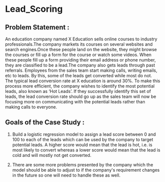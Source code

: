 # Lead_Scoring

## Problem Statement :
An education company named X Education sells online courses to industry professionals.The company markets its courses on several websites and search engines.Once these people land on the website, they might browse the courses or fill up a form for the course or watch some videos. When these people fill up a form providing their email address or phone number, they are classified to be a lead.The company also gets leads through past referrals. Employees from the sales team start making calls, writing emails, etc to leads. By this, some of the leads get converted while most do not. The typical lead conversion rate at X education is around 30%.
To make this process more efficient, the company wishes to identify the most potential leads, also known as ‘Hot Leads’. If they successfully identify this set of leads, the lead conversion rate should go up as the sales team will now be focusing more on communicating with the potential leads rather than making calls to everyone.

## Goals of the Case Study :
  1. Build a logistic regression model to assign a lead score between 0 and 100 to each of the leads which can be used by the company to target potential leads. A higher score would mean that the lead is hot, i.e. is most likely to convert whereas a lower score would mean that the lead is cold and will mostly not get converted.

  2. There are some more problems presented by the company which the model should be able to adjust to if the company's requirement changes in the future so one will need to handle these as well.
